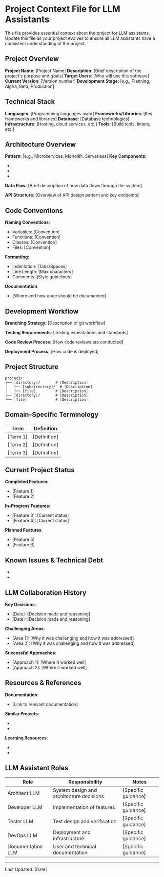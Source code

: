 # Project Context File for LLM Assistants

This file provides essential context about the project for LLM assistants. Update this file as your project evolves to ensure all LLM assistants have a consistent understanding of the project.

## Project Overview

**Project Name**: [Project Name]
**Description**: [Brief description of the project's purpose and goals]
**Target Users**: [Who will use this software]
**Current Version**: [Version number]
**Development Stage**: [e.g., Planning, Alpha, Beta, Production]

## Technical Stack

**Languages**: [Programming languages used]
**Frameworks/Libraries**: [Key frameworks and libraries]
**Database**: [Database technologies]
**Infrastructure**: [Hosting, cloud services, etc.]
**Tools**: [Build tools, linters, etc.]

## Architecture Overview

**Pattern**: [e.g., Microservices, Monolith, Serverless]
**Key Components**:
- [Component 1]: [Description]
- [Component 2]: [Description]
- [Component 3]: [Description]

**Data Flow**:
[Brief description of how data flows through the system]

**API Structure**:
[Overview of API design pattern and key endpoints]

## Code Conventions

**Naming Conventions**:
- Variables: [Convention]
- Functions: [Convention]
- Classes: [Convention]
- Files: [Convention]

**Formatting**:
- Indentation: [Tabs/Spaces]
- Line Length: [Max characters]
- Comments: [Style guidelines]

**Documentation**:
- [Where and how code should be documented]

## Development Workflow

**Branching Strategy**:
[Description of git workflow]

**Testing Requirements**:
[Testing expectations and standards]

**Code Review Process**:
[How code reviews are conducted]

**Deployment Process**:
[How code is deployed]

## Project Structure

```
project/
├── [directory]/       # [Description]
│   ├── [subdirectory]/  # [Description]
│   └── [file]         # [Description]
├── [directory]/       # [Description]
└── [file]             # [Description]
```

## Domain-Specific Terminology

| Term | Definition |
|------|------------|
| [Term 1] | [Definition] |
| [Term 2] | [Definition] |
| [Term 3] | [Definition] |

## Current Project Status

**Completed Features**:
- [Feature 1]
- [Feature 2]

**In-Progress Features**:
- [Feature 3]: [Current status]
- [Feature 4]: [Current status]

**Planned Features**:
- [Feature 5]
- [Feature 6]

## Known Issues & Technical Debt

- [Issue 1]: [Description]
- [Issue 2]: [Description]

## LLM Collaboration History

**Key Decisions**:
- [Date]: [Decision made and reasoning]
- [Date]: [Decision made and reasoning]

**Challenging Areas**:
- [Area 1]: [Why it was challenging and how it was addressed]
- [Area 2]: [Why it was challenging and how it was addressed]

**Successful Approaches**:
- [Approach 1]: [Where it worked well]
- [Approach 2]: [Where it worked well]

## Resources & References

**Documentation**:
- [Link to relevant documentation]

**Similar Projects**:
- [Project 1]: [Link/Description]
- [Project 2]: [Link/Description]

**Learning Resources**:
- [Resource 1]: [Link/Description]
- [Resource 2]: [Link/Description]

## LLM Assistant Roles

| Role | Responsibility | Notes |
|------|----------------|-------|
| Architect LLM | System design and architecture decisions | [Specific guidance] |
| Developer LLM | Implementation of features | [Specific guidance] |
| Tester LLM | Test design and verification | [Specific guidance] |
| DevOps LLM | Deployment and infrastructure | [Specific guidance] |
| Documentation LLM | User and technical documentation | [Specific guidance] |

---

Last Updated: [Date]
